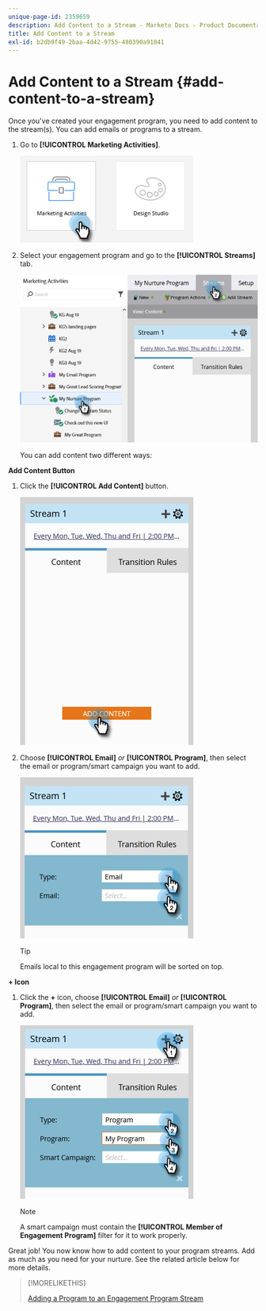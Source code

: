 ```yaml
---
unique-page-id: 2359659
description: Add Content to a Stream - Marketo Docs - Product Documentation
title: Add Content to a Stream
exl-id: b2db9f49-2baa-4d42-9755-480390a91041
---
```

# Add Content to a Stream {#add-content-to-a-stream}

Once you've created your engagement program, you need to add content to the stream(s). You can add emails or programs to a stream.

1. Go to **[!UICONTROL Marketing Activities]**.

   ![](assets/add-content-to-a-stream-1.png)

1. Select your engagement program and go to the **[!UICONTROL Streams]** tab.

   ![](assets/add-content-to-a-stream-2.png)

   You can add content two different ways:

**Add Content Button**

1. Click the **[!UICONTROL Add Content]** button.

   ![](assets/add-content-to-a-stream-3.png)

1. Choose **[!UICONTROL Email]** _or_ **[!UICONTROL Program]**, then select the email or program/smart campaign you want to add.

   ![](assets/add-content-to-a-stream-4.png)

   >[!TIP]
   >
   >Emails local to this engagement program will be sorted on top.

**+ Icon**

1. Click the **+** icon, choose **[!UICONTROL Email]** _or_ **[!UICONTROL Program]**, then select the email or program/smart campaign you want to add.

   ![](assets/add-content-to-a-stream-5.png)

   >[!NOTE]
   >
   >A smart campaign must contain the **[!UICONTROL Member of Engagement Program]** filter for it to work properly.

Great job! You now know how to add content to your program streams. Add as much as you need for your nurture. See the related article below for more details.

>[!MORELIKETHIS]
>
>[Adding a Program to an Engagement Program Stream](/help/marketo/product-docs/email-marketing/drip-nurturing/creating-an-engagement-program/adding-a-program-to-an-engagement-program-stream.md)
